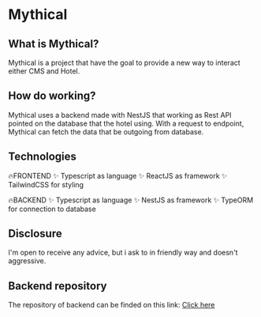 # Mythical

## What is Mythical?
Mythical is a project that have the goal to provide a  new way to interact either CMS and Hotel.

## How do working?
Mythical uses a backend made with NestJS that working as Rest API pointed on the database that the hotel using.
With a request to endpoint, Mythical can fetch the data that be outgoing from database.

## Technologies

🔥FRONTEND
    ✨ Typescript as language 
    ✨ ReactJS as framework
    ✨ TailwindCSS for styling

🔥BACKEND
    ✨ Typescript as language
    ✨ NestJS as framework
    ✨ TypeORM for connection to database
    
## Disclosure
I'm open to receive any advice, but i ask to in friendly way and doesn't aggressive.

## Backend repository
The repository of backend can be finded on this link: <a href="https://github.com/cosimoceleste/Vanadis">Click here</a>